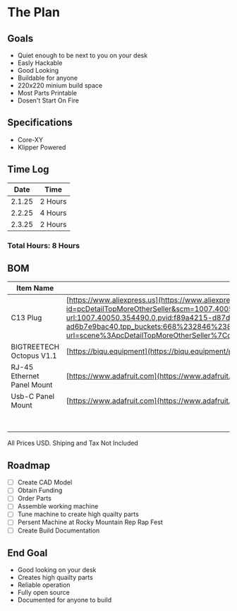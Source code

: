 # The Plan
## Goals
- Quiet enough to be next to you on your desk
- Easly Hackable
- Good Looking
- Buildable for anyone
- 220x220 minium build space
- Most Parts Printable
- Dosen't Start On Fire

## Specifications
- Core-XY
- Klipper Powered

## Time Log
| Date | Time |
| -------- | -------- |
| 2.1.25 | 2 Hours |
| 2.2.25 | 4 Hours |
| 2.3.25 | 2 Hours |

### Total Hours: 8 Hours

## BOM
 | Item Name | Link | Quanity | Price |
 | ----------- | ----------- | ----------- | ----------- |
 | C13 Plug | [https://www.aliexpress.us](https://www.aliexpress.us/item/3256801329405382.html?spm=a2g0o.detail.pcDetailTopMoreOtherSeller.5.215f0JFN0JFNG6&gps-id=pcDetailTopMoreOtherSeller&scm=1007.40050.354490.0&scm_id=1007.40050.354490.0&scm-url=1007.40050.354490.0&pvid=f89a4215-d87d-42ec-8886-ad6b7e9bac40&_t=gps-id:pcDetailTopMoreOtherSeller,scm-url:1007.40050.354490.0,pvid:f89a4215-d87d-42ec-8886-ad6b7e9bac40,tpp_buckets:668%232846%238112%231997&pdp_npi=4%40dis%21USD%210.89%210.89%21%21%210.89%210.89%21%402101ec1f17384603334741240e06be%2112000016423634683%21rec%21US%21%21ABXZ&utparam-url=scene%3ApcDetailTopMoreOtherSeller%7Cquery_from%3A) | x1 | $1.69 |
 | BIGTREETECH Octopus V1.1 | [https://biqu.equipment](https://biqu.equipment/products/bigtreetech-octopus-v1-1?variant=39749193990242) | x1 | $59.65 |
 | RJ-45 Ethernet Panel Mount | [https://www.adafruit.com](https://www.adafruit.com/product/4130) | x1 | $5.95 |
 | Usb-C Panel Mount | [https://www.adafruit.com](https://www.adafruit.com/product/4259) | x1 | $5.95 |
 | | | Total Price | $73.24 |
 
All Prices USD. Shiping and Tax Not Included

## Roadmap
- [ ] Create CAD Model
- [ ] Obtain Funding
- [ ] Order Parts
- [ ] Assemble working machine
- [ ] Tune machine to create high quailty parts
- [ ] Persent Machine at Rocky Mountain Rep Rap Fest
- [ ] Create Build Documentation

## End Goal
- Good looking on your desk
- Creates high quailty parts
- Reliable operation
- Fully open source
- Documented for anyone to build
